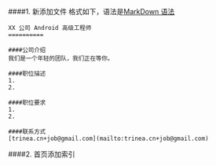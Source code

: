 ####1. 新添加文件
格式如下，语法是[MarkDown 语法](https://github.com/android-cn/blog/blob/master/dev-tool/markdown.md)  
```
XX 公司 Android 高级工程师
==========

####公司介绍
我们是一个年轻的团队，我们正在等你。  

####职位描述
1. 
2. 

####职位要求 
1. 
2. 

####联系方式
[trinea.cn+job@gmail.com](mailto:trinea.cn+job@gmail.com)

```

####2. 首页添加索引
